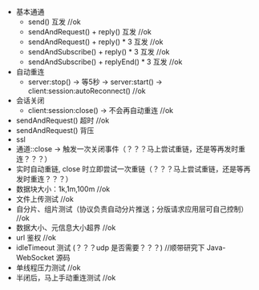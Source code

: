 
* 基本通通
  * send() 互发 //ok
  * sendAndRequest() + reply() 互发 //ok
  * sendAndRequest() + reply() * 3 互发 //ok
  * sendAndSubscribe() + reply() * 3 互发 //ok
  * sendAndSubscribe() + replyEnd() * 3 互发 //ok
* 自动重连
  * server:stop() -> 等5秒 -> server:start() -> client:session:autoReconnect() //ok
* 会话关闭
  * client:session:close() -> 不会再自动重连 //ok
* sendAndRequest() 超时 //ok
* sendAndRequest() 背压
* ssl
* 通道::close -> 触发一次关闭事件（？？？马上尝试重链，还是等再发时重连？？？）
* 实时自动重链, close 时立即尝试一次重链（？？？马上尝试重链，还是等再发时重连？？？）
* 数据块大小：1k,1m,100m  //ok
* 文件上传测试 //ok
* 自分片、组片测试（协议负责自动分片推送；分版请求应用层可自己控制） //ok
* 数据大小、元信息大小超界  //ok
* url 鉴权 //ok
* idleTimeout 测试 (？？？udp 是否需要？？？) //顺带研究下 Java-WebSocket 源码 
* 单线程压力测试 //ok
* 半闭后，马上手动重连测试 //ok